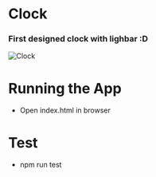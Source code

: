 # Clock
### First designed clock with lighbar :D
![Clock](C:\Users\mafiu\Clock\Clock\Clock.jpg)
  
# Running the App 
* Open index.html in browser
  
# Test
* npm run test
